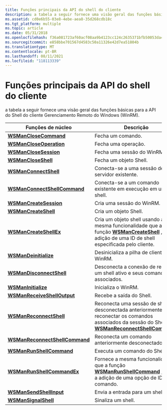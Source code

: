 ```yaml
---
title: Funções principais da API do shell do cliente
description: a tabela a seguir fornece uma visão geral das funções básicas para a API do Shell do cliente Gerenciamento Remoto do Windows (WinRM).
ms.assetid: cd0e6b55-03e8-4ebe-aea8-35d268cdb18c
ms.tgt_platform: multiple
ms.topic: article
ms.date: 05/31/2018
ms.openlocfilehash: f36a081723af60acf08aa9b4123cc124c2635371bfb50053da457289343ceec5
ms.sourcegitcommit: e858bbe701567d4583c50a11326e42d7ea51804b
ms.translationtype: MT
ms.contentlocale: pt-BR
ms.lasthandoff: 08/11/2021
ms.locfileid: "118113339"
---
```

# <a name="client-shell-api-core-functions"></a>Funções principais da API do shell do cliente

a tabela a seguir fornece uma visão geral das funções básicas para a API do Shell do cliente Gerenciamento Remoto do Windows (WinRM).



| Funções de núcleo                                                   | Descrição                                                                                                                                                                     |
|------------------------------------------------------------------|---------------------------------------------------------------------------------------------------------------------------------------------------------------------------------|
| [**WSManCloseCommand**](/windows/desktop/api/Wsman/nf-wsman-wsmanclosecommand)                   | Fecha um comando.                                                                                                                                                               |
| [**WSManCloseOperation**](/windows/desktop/api/Wsman/nf-wsman-wsmancloseoperation)               | Fecha uma operação.                                                                                                                                                            |
| [**WSManCloseSession**](/windows/desktop/api/Wsman/nf-wsman-wsmanclosesession)                   | Fecha uma sessão do WinRM.                                                                                                                                                         |
| [**WSManCloseShell**](/windows/desktop/api/Wsman/nf-wsman-wsmancloseshell)                       | Fecha um objeto Shell.                                                                                                                                                          |
| [**WSManConnectShell**](/windows/desktop/api/Wsman/nf-wsman-wsmanconnectshell)                   | Conecta-se a uma sessão de servidor existente.                                                                                                                                         |
| [**WSManConnectShellCommand**](/windows/desktop/api/Wsman/nf-wsman-wsmanconnectshellcommand)     | Conecta-se a um comando existente em execução em um shell.                                                                                                                             |
| [**WSManCreateSession**](/windows/desktop/api/Wsman/nf-wsman-wsmancreatesession)                 | Cria uma sessão do WinRM.                                                                                                                                                        |
| [**WSManCreateShell**](/windows/desktop/api/Wsman/nf-wsman-wsmancreateshell)                     | Cria um objeto Shell.                                                                                                                                                         |
| [**WSManCreateShellEx**](/windows/desktop/api/Wsman/nf-wsman-wsmancreateshellex)                 | Cria um objeto shell usando a mesma funcionalidade que a função [**WSManCreateShell**](/windows/desktop/api/Wsman/nf-wsman-wsmancreateshell) , com a adição de uma ID de shell especificada pelo cliente.          |
| [**WSManDeinitialize**](/windows/desktop/api/Wsman/nf-wsman-wsmandeinitialize)                   | Desinicializa a pilha de cliente do WinRM.                                                                                                                                           |
| [**WSManDisconnectShell**](/windows/desktop/api/Wsman/nf-wsman-wsmandisconnectshell)             | Desconecta a conexão de rede de um shell ativo e seus comandos associados.                                                                                              |
| [**WSManInitialize**](/windows/desktop/api/Wsman/nf-wsman-wsmaninitialize)                       | Inicializa o WinRM.                                                                                                                                                              |
| [**WSManReceiveShellOutput**](/windows/desktop/api/Wsman/nf-wsman-wsmanreceiveshelloutput)       | Recebe a saída do Shell.                                                                                                                                                          |
| [**WSManReconnectShell**](/windows/desktop/api/Wsman/nf-wsman-wsmanreconnectshell)               | Reconecta uma sessão de shell desconectada anteriormente. Para reconectar os comandos associados da sessão do Shell, use [**WSManReconnectShellCommand**](/windows/desktop/api/Wsman/nf-wsman-wsmanreconnectshellcommand). |
| [**WSManReconnectShellCommand**](/windows/desktop/api/Wsman/nf-wsman-wsmanreconnectshellcommand) | Reconecta um comando anteriormente desconectado.                                                                                                                                   |
| [**WSManRunShellCommand**](/windows/desktop/api/Wsman/nf-wsman-wsmanrunshellcommand)             | Executa um comando do Shell.                                                                                                                                                           |
| [**WSManRunShellCommandEx**](/windows/desktop/api/Wsman/nf-wsman-wsmanrunshellcommandex)         | Fornece a mesma funcionalidade que a função [**WSManRunShellCommand**](/windows/desktop/api/Wsman/nf-wsman-wsmanrunshellcommand) , com a adição de uma opção de ID de comando.                                 |
| [**WSManSendShellInput**](/windows/desktop/api/Wsman/nf-wsman-wsmansendshellinput)               | Envia a entrada para um shell.                                                                                                                                                         |
| [**WSManSignalShell**](/windows/desktop/api/Wsman/nf-wsman-wsmansignalshell)                     | Sinaliza um shell.                                                                                                                                                                |



 

 

 




